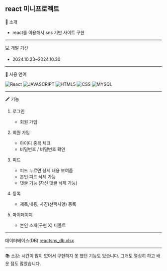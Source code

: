react 미니프로젝트
--
🔔 소개
+ react를 이용해서 sns 기반 사이트 구현
---
💻 개발 기간
+ 2024.10.23~2024.10.30
---
🚀 사용 언어

![React](https://img.shields.io/badge/React-ED8B00?style=for-the-badge&logo=openjdk&logoColor=white)
![JAVASCRIPT](https://img.shields.io/badge/JavaScript-F7DF1E?style=for-the-badge&logo=JavaScript&logoColor=white)
![HTML5](https://img.shields.io/badge/HTML5-E34F26?style=for-the-badge&logo=html5&logoColor=white)
![CSS](https://img.shields.io/badge/CSS-239120?&style=for-the-badge&logo=css3&logoColor=white)
![MYSQL](https://img.shields.io/badge/MySQL-4285F4?style=for-the-badge&logo=mysql&logoColor=white)

---
🖍 기능
    
1. 로그인
   + 회원 가입

2. 회원 가입
   + 아이디 중복 체크
   + 비밀번호 / 비밀번호 확인

3. 피드
   + 피드 누르면 상세 내용 보여줌
   + 본인 피드 삭제 가능
   + 댓글 기능 (자신 댓글 삭제 가능)

4. 등록
   + 제목,내용, 사진(선택사항) 등록 
     
5. 마이페이지
   + 본인 소개(구현 X) 디폴트

---
데이터베이스(DB)
[reactsns_db.xlsx](https://github.com/user-attachments/files/17568152/reactsns_db.xlsx)


---
📚 소감: 시간이 많이 없어서 구현하지 못 했던 기능도 있습니다. 그래도 열심히 하고 배운 점도 많았습니다.
